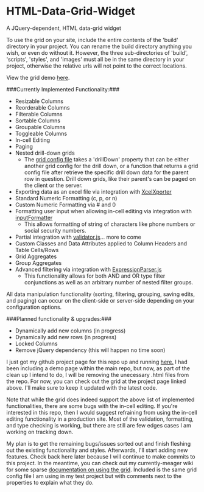 # HTML-Data-Grid-Widget
A JQuery-dependent, HTML data-grid widget

To use the grid on your site, include the entire contents of the 'build' directory in your project. You can rename the build directory anything you wish, or even do without it. However, the three sub-directories of 'build', 'scripts', 'styles', and 'images' must all be in the same directory in your project, otherwise the relative urls will not point to the correct locations.

View the grid demo [here](http://mosbymc.github.io/HTML-Data-Grid-Widget/).

###Currently Implemented Functionality:###
- Resizable Columns
- Reorderable Columns
- Filterable Columns
- Sortable Columns
- Groupable Columns
- Toggleable Columns
- In-cell Editing
- Paging
- Nested drill-down grids
    - The [grid config file](https://github.com/mosbymc/HTML-Data-Grid-Widget/wiki/Grid-Configuration) takes a 'drillDown' property that can be either another grid config for the drill down, or a function that returns a grid config file after retrieve the specific drill down data for the parent row in question. Drill down grids, like their parent's can be paged on the client or the server.
- Exporting data as an excel file via integration with [XcelXporter](https://github.com/mosbymc/XcelXporter)
- Standard Numeric Formatting (c, p, or n)
- Custom Numeric Formatting via # and 0
- Formatting user input when allowing in-cell editing via integration with [inputFormatter](https://github.com/mosbymc/inputformatter)
    - This allows formatting of string of characters like phone numbers or social security numbers.
- Partial integration with [validator.js](https://github.com/mosbymc/validator)... more to come
- Custom Classes and Data Attributes applied to Column Headers and Table Cells/Rows
- Grid Aggregates
- Group Aggregates
- Advanced filtering via integration with [ExpressionParser.js](https://github.com/mosbymc/ExpressionParser)
    - This functionality allows for both AND and OR type filter conjunctions as well as an arbitrary number of nested filter groups.

All data manipulation functionality (sorting, filtering, grouping, saving edits, and paging) can occur on the client-side or server-side depending on your configuration options.

###Planned functionality & upgrades:###
- Dynamically add new columns (in progress)
- Dynamically add new rows (in progress)
- Locked Columns
- Remove jQuery dependency (this will happen no time soon)


I just got my github project page for this repo up and running [here.](http://mosbymc.github.io/HTML-Data-Grid-Widget/) I had been including a demo page within the main repo, but now, as part of the clean up I intend to do, I will be removing the unecessary .html files from the repo. For now, you can check out the grid at the project page linked above. I'll make sure to keep it updated with the latest code.

Note that while the grid does indeed support the above list of implemented functionalities, there are some bugs with the in-cell editing. If you're interested in this repo, then I would suggest refraining from using the in-cell editing functionality in a production site. Most of the validation, formatting, and type checking is working, but there are still are few edges cases I am working on tracking down.

My plan is to get the remaining bugs/issues sorted out and finish fleshing out the existing functionality and styles. Afterwards, I'll start adding new features. Check back here later because
I will continue to make commits to this project. In the meantime, you can check out my currently-meager wiki for some sparse [documentation on using the grid](https://github.com/mosbymc/HTML-Data-Grid-Widget/wiki).
Included is the same grid config file I am using in my test project but with comments next to the properties to explain what they do.


